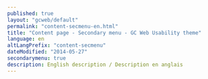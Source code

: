 ```yaml
---
published: true
layout: "gcweb/default"
permalink: "content-secmenu-en.html"
title: "Content page - Secondary menu - GC Web Usability theme"
language: en
altLangPrefix: "content-secmenu"
dateModified: "2014-05-27"
secondarymenu: true
description: English description / Description en anglais
---
```


